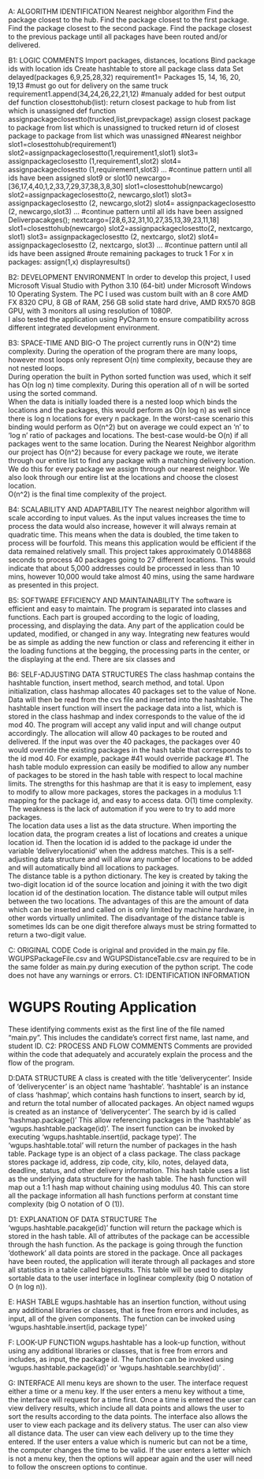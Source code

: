 A: ALGORITHM IDENTIFICATION
Nearest neighbor algorithm 
Find the package closest to the hub.  Find the package closest to the first package.  Find the package closest to the second package. Find the package closest to the previous package until all packages have been routed and/or delivered.

B1: LOGIC COMMENTS
Import packages, distances, locations
Bind package ids with location ids
Create hashtable to store all package class data
Set delayed(packages 6,9,25,28,32)
requirement1= Packages 15, 14, 16, 20, 19,13 #must go out for delivery on the same truck
requirement1.append(34,24,26,22,21,12) #manualy added for best output
def function closesttohub(list):
	return closest package to hub from list which is unassigned
def function assignpackageclosestto(trucked,list,prevpackage)
	assign closest package to package from list which is unassigned to trucked
	return id of closest package to package from list which was unassigned
#Nearest neighbor 
    slot1=closesttohub(requirement1)
    slot2=assignpackageclosestto(1,requirement1,slot1)
    slot3= assignpackageclosestto (1,requirement1,slot2)
    slot4= assignpackageclosestto (1,requirement1,slot3)
    … #continue pattern until all ids have been assigned slot9 or slot10
    newcargo=[36,17,4,40,1,2,33,7,29,37,38,3,8,30]
    slot1=closesttohub(newcargo)
    slot2=assignpackageclosestto(2, newcargo,slot1)
    slot3= assignpackageclosestto (2, newcargo,slot2)
    slot4= assignpackageclosestto (2, newcargo,slot3)
     … #continue pattern until all ids have been assigned
Deliverpacakges();
    nextcargo=[28,6,32,31,10,27,35,13,39,23,11,18]
    slot1=closesttohub(newcargo)
    slot2=assignpackageclosestto(2, nextcargo, slot1)
    slot3= assignpackageclosestto (2, nextcargo, slot2)
    slot4= assignpackageclosestto (2, nextcargo, slot3)
     … #continue pattern until all ids have been assigned
#route remaining packages to truck 1
For x in packages:
	assign(1,x)
displayresults()

B2: DEVELOPMENT ENVIRONMENT
	In order to develop this project, I used Microsoft Visual Studio with Python 3.10 (64-bit) under Microsoft Windows 10 Operating System.  The PC I used was custom built with an 8 core AMD FX 8320 CPU, 8 GB of RAM, 256 GB solid state hard drive, AMD RX570 8GB GPU, with 3 monitors all using resolution of 1080P.   
I also tested the application using PyCharm to ensure compatibility across different integrated development environment.

B3: SPACE-TIME AND BIG-O
	The project currently runs in O(N^2) time complexity.   During the operation of the program there are many loops, however most loops only represent O(n) time complexity, because they are not nested loops.  
During operation the built in Python sorted function was used, which it self has O(n log n) time complexity.  During this operation all of n will be sorted using the sorted command.  
When the data is initially loaded there is a nested loop which binds the locations and the packages, this would perform as O(n log n) as well since there is log n locations for every n package.  In the worst-case scenario this binding would perform as O(n^2) but on average we could expect an ‘n’ to ‘log n’ ratio of packages and locations.  The best-case would-be O(n) if all packages went to the same location.
During the Nearest Neighbor algorithm our project has O(n^2) because for every package we route, we iterate through our entire list to find any package with a matching delivery location.  We do this for every package we assign through our nearest neighbor.  We also look through our entire list at the locations and choose the closest location.  
O(n^2) is the final time complexity of the project.

B4: SCALABILITY AND ADAPTABILITY
	The nearest neighbor algorithm will scale according to input values.  As the input values increases the time to process the data would also increase, however it will always remain at quadratic time.  This means when the data is doubled, the time taken to process will be fourfold.  This means this application would be efficient if the data remained relatively small.    This project takes approximately 0.0148868 seconds to process 40 packages going to 27 different locations.  This would indicate that about 5,000 addresses could be processed in less than 10 mins, however 10,000 would take almost 40 mins, using the same hardware as presented in this project.   

B5: SOFTWARE EFFICIENCY AND MAINTAINABILITY
The software is efficient and easy to maintain.  The program is separated into classes and functions.  Each part is grouped according to the logic of loading, processing, and displaying the data.  Any part of the application could be updated, modified, or changed in any way.  Integrating new features would be as simple as adding the new function or class and referencing it either in the loading functions at the begging, the processing parts in the center, or the displaying at the end.  There are six classes and 

B6: SELF-ADJUSTING DATA STRUCTURES
	    The class hashmap contains the hashtable function, insert method, search method, and total. Upon initialization, class hashmap allocates 40 packages set to the value of None.  Data will then be read from the cvs file and inserted into the hashtable.  The hashtable insert function will insert the package data into a list, which is stored in the class hashmap and index corresponds to the value of the id mod 40.  The program will accept any valid input and will change output accordingly.  The allocation will allow 40 packages to be routed and delivered.  If the input was over the 40 packages, the packages over 40 would override the existing packages in the hash table that corresponds to the id mod 40. For example, package #41 would override package #1.  The hash table modulo expression can easily be modified to allow any number of packages to be stored in the hash table with respect to local machine limits.  The strengths for this hashmap are that it is easy to implement, easy to modify to allow more packages, stores the packages in a modulus 1:1 mapping for the package id, and easy to access data.   O(1) time complexity.   The weakness is the lack of automation if you were to try to add more packages.  
	The location data uses a list as the data structure.  When importing the location data, the program creates a list of locations and creates a unique location id.  Then the location id is added to the package id under the variable ‘deliverylocationid’ when the address matches.  This is a self-adjusting data structure and will allow any number of locations to be added and will automatically bind all locations to packages.  
	The distance table is a python dictionary.  The key is created by taking the two-digit location id of the source location and joining it with the two digit location id of the destination location.  The distance table will output miles between the two locations.  The advantages of this are the amount of data which can be inserted and called on is only limited by machine hardware, in other words virtually unlimited. The disadvantage of the distance table is sometimes Ids can be one digit therefore always must be string formatted to return a two-digit value.  
	
C: ORIGINAL CODE
Code is original and provided in the main.py file.  WGUPSPackageFile.csv and WGUPSDistanceTable.csv are required to be in the same folder as main.py during execution of the python script.  The code does not have any warnings or errors.
C1: IDENTIFICATION INFORMATION

# WGUPS Routing Application
These identifying comments exist as the first line of the file named “main.py”. This includes the candidate’s correct first name, last name, and student ID.
C2: PROCESS AND FLOW COMMENTS
Comments are provided within the code that adequately and accurately explain the process and the flow of the program.

D:DATA STRUCTURE
	A class is created with the title ‘deliverycenter’.  Inside of ‘deliverycenter’ is an object name ‘hashtable’.  ‘hashtable’ is an instance of class ‘hashmap’, which contains hash functions to insert, search by id, and return the total number of allocated packages.  An object named wgups is created as an instance of ‘deliverycenter’.  The search by id is called ‘hashmap.package()’ This allow referencing packages in the ‘hashtable’ as ‘wgups.hashtable.package(id)’.  The insert function can be invoked by executing ‘wgups.hashtable.insert(id, package type)’.  The ‘wgups.hashtable.total’ will return the number of packages in the hash table.  Package type is an object of a class package.  The class package stores package id, address, zip code, city, kilo, notes, delayed data, deadline, status, and other delivery information. This hash table uses a list as the underlying data structure for the hash table.  The hash function will map out a 1:1 hash map without chaining using modulus 40. 
This can store all the package information all hash functions perform at constant time complexity (big O notation of O (1)).

D1: EXPLANATION OF DATA STRUCTURE
The ‘wgups.hashtable.pacakge(id)’ function will return the package which is stored in the hash table.  All of attributes of the package can be accessible through the hash function.  As the package is going through the function ‘dothework’ all data points are stored in the package.  Once all packages have been routed, the application will iterate through all packages and store all statistics in a table called bigresults.  This table will be used to display sortable data to the user interface in loglinear complexity (big O notation of O (n log n)). 

E: HASH TABLE
wgups.hashtable has an insertion function, without using any additional libraries or classes, that is free from errors and includes, as input, all of the given components. The function can be invoked using ‘wgups.hashtable.insert(id, package type)’

F: LOOK-UP FUNCTION
wgups.hashtable has a look-up function, without using any additional libraries or classes, that is free from errors and includes, as input, the package id. The function can be invoked using ‘wgups.hashtable.package(id)’ or ‘wgups.hashtable.searchby(id)’ .

G: INTERFACE
All menu keys are shown to the user.  The interface request either a time or a menu key.  If the user enters a menu key without a time, the interface will request for a time first.  Once a time is entered the user can view delivery results, which include all data points and allows the user to sort the results according to the data points.  The interface also allows the user to view each package and its delivery status.  The user can also view all distance data.  The user can view each delivery up to the time they entered.  If the user enters a value which is numeric but can not be a time, the computer changes the time to be valid.  If the user enters a letter which is not a menu key, then the options will appear again and the user will need to follow the onscreen options to continue.  
